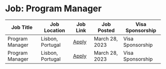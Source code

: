 # Job: Program Manager

| Job Title | Job Location | Job Link | Job Posted | Visa Sponsorship |
| --- | --- | --- | --- | --- |
| Program Manager | Lisbon, Portugal | [Apply](https://www.vwds.pt/job/senior-program-manager/) | March 28, 2023 | Visa Sponsorship |
| Program Manager | Lisbon, Portugal | [Apply](https://www.vwds.pt/job/senior-program-manager/) | March 28, 2023 | Visa Sponsorship |
